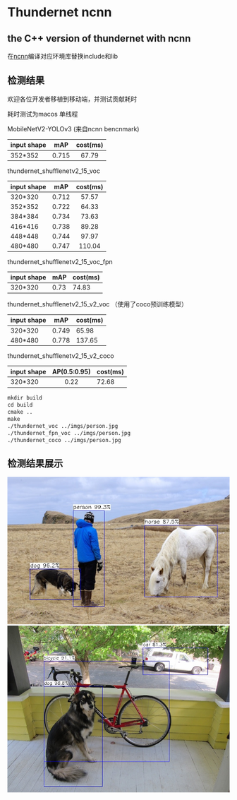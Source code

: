 # Thundernet ncnn

## the C++ version of thundernet with ncnn

在[ncnn](https://github.com/Tencent/ncnn)编译对应环境库替换include和lib



## 检测结果
欢迎各位开发者移植到移动端，并测试贡献耗时

耗时测试为macos 单线程

MobileNetV2-YOLOv3 (来自ncnn bencnmark)

|  input   shape           |      mAP      |  cost(ms)   
|--------------------|:-------------:|:-------------:|
| 352*352         | 0.715            |       67.79      |

thundernet_shufflenetv2_15_voc

|  input   shape           |      mAP      |  cost(ms)   
|--------------------|:-------------:|:-------------:|
| 320*320         | 0.712            |     57.57        | 
| 352*352         | 0.722           |   64.33        | 
| 384*384         | 0.734            |  73.63            | 
| 416*416         | 0.738           |  89.28        | 
| 448*448         | 0.744           |  97.97           | 
| 480*480         | 0.747           |  110.04           | 


thundernet_shufflenetv2_15_voc_fpn

|  input   shape           |      mAP      |   cost(ms)  | 
|--------------------|:-------------|:-------------|  
| 320*320         | 0.73            |  74.83      | 


thundernet_shufflenetv2_15_v2_voc （使用了coco预训练模型）

 input   shape           |      mAP      |    cost(ms)  | 
|--------------------|:-------------:|:-------------|  
| 320*320         | 0.749            | 65.98      | 
| 480*480         | 0.778            | 137.65        | 


thundernet_shufflenetv2_15_v2_coco

|  input   shape           |      AP(0.5:0.95)      |   cost(ms)  |    
|--------------------|:-------------:|:-------------|  
| 320*320         | 0.22            | 72.68      | 


```
mkdir build
cd build 
cmake ..
make 
./thundernet_voc ../imgs/person.jpg
./thundernet_fpn_voc ../imgs/person.jpg
./thundernet_coco ../imgs/person.jpg
```

## 检测结果展示
![avatar](imgs/person_res.jpg)
![avatar](imgs/dog_res.jpg)


